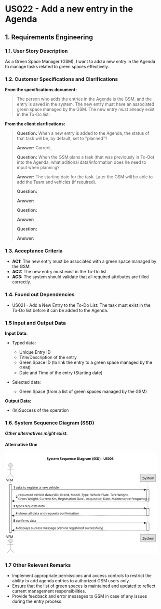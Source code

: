 # US022 - Add a new entry in the Agenda


## 1. Requirements Engineering

### 1.1. User Story Description

As a Green Space Manager (GSM), I want to add a new entry in the Agenda to manage tasks related to green spaces effectively.

### 1.2. Customer Specifications and Clarifications 

**From the specifications document:**

>  The person who adds the entries in the Agenda is the GSM, and the entry is saved in the system. 
>  The new entry must have an associated green space managed by the GSM.
> The new entry must already exist in the To-Do list.
 
**From the client clarifications:**

> **Question:**  When a new entry is added to the Agenda, the status of that task will be, by default, set to "planned"?
> 
> **Answer:** Correct.
> 
> **Question:** When the GSM plans a task (that was previously in To-Do) into the Agenda, what aditional data/information does he need to input when planning?
>
> **Answer:** The starting date for the task. Later the GSM will be able to add the Team and vehicles (if required).
> 
> **Question:**
>
> **Answer:**
> 
> **Question:**
>
> **Answer:**
> 
> **Question:**
>
> **Answer:**



### 1.3. Acceptance Criteria

* **AC1:** The new entry must be associated with a green space managed by the GSM.
* **AC2:** The new entry must exist in the To-Do list.
* **AC3:** The system should validate that all required attributes are filled correctly.

### 1.4. Found out Dependencies

* US021 - Add a New Entry to the To-Do List: The task must exist in the To-Do list before it can be added to the Agenda.

### 1.5 Input and Output Data

**Input Data:**

* Typed data:
    * Unique Entry ID
    * Title/Description of the entry
    * Green Space ID (to link the entry to a green space managed by the GSM)
    * Date and Time of the entry (Starting date)
	
* Selected data:
    * Green Space (from a list of green spaces managed by the GSM)

**Output Data:**

* (In)Success of the operation

### 1.6. System Sequence Diagram (SSD)

**_Other alternatives might exist._**

#### Alternative One

![System Sequence Diagram - Alternative One](svg/us006-system-sequence-diagram-alternative-one.svg)

### 1.7 Other Relevant Remarks

* Implement appropriate permissions and access controls to restrict the ability to add agenda entries to authorized GSM users only.
* Ensure that the list of green spaces is maintained and updated to reflect current management responsibilities.
* Provide feedback and error messages to GSM in case of any issues during the entry process.